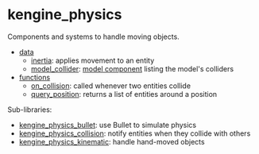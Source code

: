 # kengine_physics

Components and systems to handle moving objects.

* [data](data)
	* [inertia](data/inertia.md): applies movement to an entity
	* [model_collider](data/model_collider.md): [model component](../model/) listing the model's colliders
* [functions](functions)
	* [on_collision](functions/on_collision.md): called whenever two entities collide
	* [query_position](functions/query_position.md): returns a list of entities around a position

Sub-libraries:
* [kengine_physics_bullet](bullet): use Bullet to simulate physics
* [kengine_physics_collision](collision): notify entities when they collide with others
* [kengine_physics_kinematic](kinematic): handle hand-moved objects